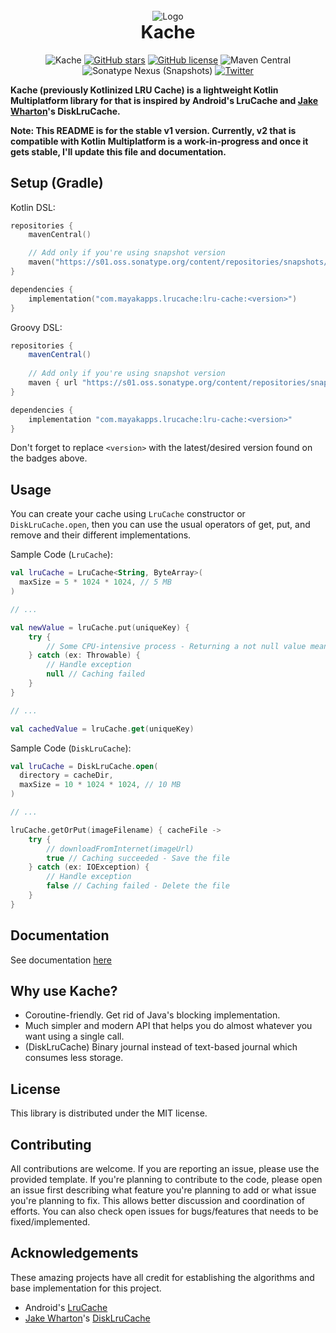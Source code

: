 <br />

<div align="center">
    <img src="res/logo.png" alt="Logo"/>
</div>

<h1 align="center" style="margin-top: 0;">Kache</h1>

<div align="center">

![Kache](https://img.shields.io/badge/ache-blue?logo=kotlin)
[![GitHub stars](https://img.shields.io/github/stars/MayakaApps/LruKache)](https://github.com/MayakaApps/LruKache/stargazers)
[![GitHub license](https://img.shields.io/github/license/MayakaApps/LruKache)](https://github.com/MayakaApps/LruKache/blob/main/LICENSE)
![Maven Central](https://img.shields.io/maven-central/v/com.mayakapps.lrucache/lru-cache)
![Sonatype Nexus (Snapshots)](https://img.shields.io/nexus/s/com.mayakapps.kache/kache?server=https%3A%2F%2Fs01.oss.sonatype.org)
[![Twitter](https://img.shields.io/twitter/url?style=social&url=https%3A%2F%2Fgithub.com%2FMayakaApps%2FLruKache)](https://twitter.com/intent/tweet?text=LRU%20Kache%20is%20a%20lightweight%20library%20for%20Kotlin%2FMultiplatform%20that%20is%20inspired%20by%20Android%27s%20LruCache%20and%20Jake%20Wharton%27s%20DiskLruCache.&url=https%3A%2F%2Fgithub.com%2FMayakaApps%2FLruKache)

</div>

**Kache (previously Kotlinized LRU Cache) is a lightweight Kotlin Multiplatform library for that is inspired by Android's LruCache and [Jake Wharton](https://github.com/JakeWharton)'s DiskLruCache.**

**Note: This README is for the stable v1 version. Currently, v2 that is compatible with Kotlin Multiplatform is a work-in-progress and once it gets stable, I'll update this file and documentation.**

## Setup (Gradle)

Kotlin DSL:

```kotlin
repositories {
    mavenCentral()

    // Add only if you're using snapshot version
    maven("https://s01.oss.sonatype.org/content/repositories/snapshots/")
}

dependencies {
    implementation("com.mayakapps.lrucache:lru-cache:<version>")
}
```

Groovy DSL:

```gradle
repositories {
    mavenCentral()
    
    // Add only if you're using snapshot version
    maven { url "https://s01.oss.sonatype.org/content/repositories/snapshots/" }
}

dependencies {
    implementation "com.mayakapps.lrucache:lru-cache:<version>"
}
```

Don't forget to replace `<version>` with the latest/desired version found on the badges above.

## Usage

You can create your cache using `LruCache` constructor or `DiskLruCache.open`, then you can use the usual operators of get, put, and remove and their different implementations.

Sample Code (`LruCache`):

```kotlin
val lruCache = LruCache<String, ByteArray>(
  maxSize = 5 * 1024 * 1024, // 5 MB
)

// ...

val newValue = lruCache.put(uniqueKey) {
    try {
        // Some CPU-intensive process - Returning a not null value means success
    } catch (ex: Throwable) {
        // Handle exception
        null // Caching failed
    }
}

// ...

val cachedValue = lruCache.get(uniqueKey)

```

Sample Code (`DiskLruCache`):

```kotlin
val lruCache = DiskLruCache.open(
  directory = cacheDir,
  maxSize = 10 * 1024 * 1024, // 10 MB
)

// ...

lruCache.getOrPut(imageFilename) { cacheFile ->
    try {
        // downloadFromInternet(imageUrl)
        true // Caching succeeded - Save the file
    } catch (ex: IOException) {
        // Handle exception
        false // Caching failed - Delete the file
    }
}
```

## Documentation

See documentation [here](https://mayakaapps.github.io/LruKache/lrucache/com.mayakapps.lrucache/index.html)

## Why use Kache?

* Coroutine-friendly. Get rid of Java's blocking implementation.
* Much simpler and modern API that helps you do almost whatever you want using a single call.
* (DiskLruCache) Binary journal instead of text-based journal which consumes less storage.

## License

This library is distributed under the MIT license.

## Contributing

All contributions are welcome. If you are reporting an issue, please use the provided template. If you're planning to
contribute to the code, please open an issue first describing what feature you're planning to add or what issue you're
planning to fix. This allows better discussion and coordination of efforts. You can also check open issues for
bugs/features that needs to be fixed/implemented.

## Acknowledgements

These amazing projects have all credit for establishing the algorithms and base implementation for this project.

* Android's [LruCache](https://developer.android.com/reference/android/util/LruCache)
* [Jake Wharton](https://github.com/JakeWharton)'s [DiskLruCache](https://github.com/JakeWharton/DiskLruCache)
